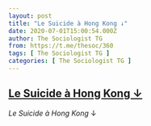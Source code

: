 ```yaml
---
layout: post
title: "Le Suicide à Hong Kong ↓"
date: 2020-07-01T15:00:54.000Z
author: The Sociologist TG
from: https://t.me/thesoc/360
tags: [ The Sociologist TG ]
categories: [ The Sociologist TG ]
---
```

<!--1593615654000-->
[Le Suicide à Hong Kong ↓](https://t.me/thesoc/360)
------

<div>
<p><i>Le Suicide à Hong Kong </i>↓</p>
</div>
